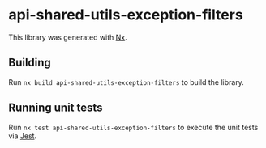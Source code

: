 # api-shared-utils-exception-filters

This library was generated with [Nx](https://nx.dev).

## Building

Run `nx build api-shared-utils-exception-filters` to build the library.

## Running unit tests

Run `nx test api-shared-utils-exception-filters` to execute the unit tests via [Jest](https://jestjs.io).
